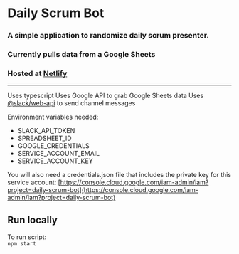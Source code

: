 # Daily Scrum Bot

### A simple application to randomize daily scrum presenter.
### Currently pulls data from a Google Sheets
### Hosted at [Netlify](daily-scrum-bot.netlify.app) 
---
Uses typescript 
Uses Google API to grab Google Sheets data 
Uses [@slack/web-api](https://www.npmjs.com/package/@slack/web-api) to send channel messages 

Environment variables needed:
- SLACK_API_TOKEN
- SPREADSHEET_ID
- GOOGLE_CREDENTIALS
- SERVICE_ACCOUNT_EMAIL
- SERVICE_ACCOUNT_KEY

You will also need a credentials.json file that includes the private key for this service account:
[https://console.cloud.google.com/iam-admin/iam?project=daily-scrum-bot](https://console.cloud.google.com/iam-admin/iam?project=daily-scrum-bot)

Run locally
---
To run script:  
`npm start`

